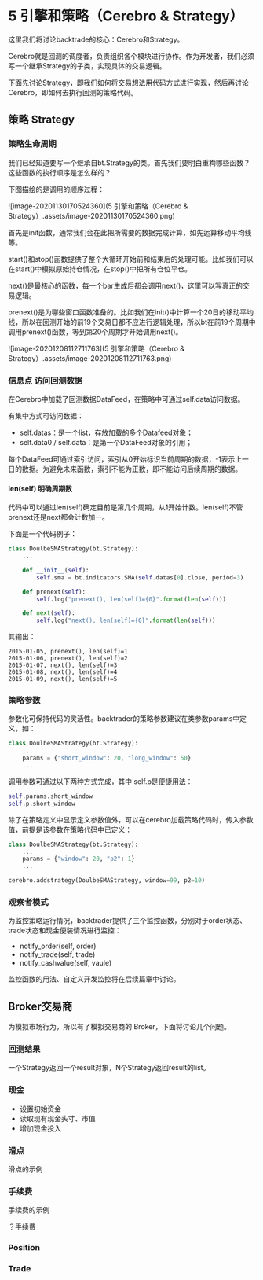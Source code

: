 # 5 引擎和策略（Cerebro & Strategy）

这里我们将讨论backtrade的核心：Cerebro和Strategy。

Cerebro就是回测的调度者，负责组织各个模块进行协作。作为开发者，我们必须写一个继承Strategy的子类，实现具体的交易逻辑。

下面先讨论Strategy，即我们如何将交易想法用代码方式进行实现，然后再讨论Cerebro，即如何去执行回测的策略代码。

## 策略 Strategy

### 策略生命周期

我们已经知道要写一个继承自bt.Strategy的类。首先我们要明白重构哪些函数？这些函数的执行顺序是怎么样的？

下图描绘的是调用的顺序过程：

![image-20201130170524360](5 引擎和策略（Cerebro & Strategy）.assets/image-20201130170524360.png)

首先是init函数，通常我们会在此把所需要的数据完成计算，如先运算移动平均线等。

start()和stop()函数提供了整个大循环开始前和结束后的处理可能。比如我们可以在start()中模拟原始持仓情况，在stop()中把所有仓位平仓。

next()是最核心的函数，每一个bar生成后都会调用next()，这里可以写真正的交易逻辑。

prenext()是为哪些窗口函数准备的。比如我们在init()中计算一个20日的移动平均线，所以在回测开始的前19个交易日都不应进行逻辑处理，所以bt在前19个周期中调用prenext()函数，等到第20个周期才开始调用next()。



![image-20201208112711763](5 引擎和策略（Cerebro & Strategy）.assets/image-20201208112711763.png)





### 信息点 访问回测数据

在Cerebro中加载了回测数据DataFeed，在策略中可通过self.data访问数据。

有集中方式可访问数据：

- self.datas：是一个list，存放加载的多个Datafeed对象；
- self.data0 / self.data：是第一个DataFeed对象的引用；

每个DataFeed可通过索引访问，索引从0开始标识当前周期的数据，-1表示上一日的数据。为避免未来函数，索引不能为正数，即不能访问后续周期的数据。



#### len(self) 明确周期数

代码中可以通过len(self)确定目前是第几个周期，从1开始计数。len(self)不管prenext还是next都会计数加一。

下面是一个代码例子：

```python
class DoulbeSMAStrategy(bt.Strategy):
    ...

    def __init__(self):
        self.sma = bt.indicators.SMA(self.datas[0].close, period=3)

    def prenext(self):
        self.log("prenext(), len(self)={0}".format(len(self)))

    def next(self):
        self.log("next(), len(self)={0}".format(len(self)))
```

其输出：

```text
2015-01-05, prenext(), len(self)=1
2015-01-06, prenext(), len(self)=2
2015-01-07, next(), len(self)=3
2015-01-08, next(), len(self)=4
2015-01-09, next(), len(self)=5
```

### 策略参数

参数化可保持代码的灵活性。backtrader的策略参数建议在类参数params中定义，如：

```python
class DoulbeSMAStrategy(bt.Strategy):
	...
    params = {"short_window": 20, "long_window": 50}
    ...
```

调用参数可通过以下两种方式完成，其中 self.p是便捷用法：

```python
self.params.short_window
self.p.short_window
```

除了在策略定义中显示定义参数值外，可以在cerebro加载策略代码时，传入参数值，前提是该参数在策略代码中已定义：

```python
class DoulbeSMAStrategy(bt.Strategy):
	...
    params = {"window": 20, "p2": 1}
    ...

cerebro.addstrategy(DoulbeSMAStrategy, window=99, p2=10)
```

### 观察者模式

为监控策略运行情况，backtrader提供了三个监控函数，分别对于order状态、trade状态和现金便装情况进行监控：

- notify_order(self, order)
- notify_trade(self, trade)
- notify_cashvalue(self, vaule)

监控函数的用法、自定义开发监控将在后续篇章中讨论。

## Broker交易商

为模拟市场行为，所以有了模拟交易商的 Broker，下面将讨论几个问题。



### 回测结果

一个Strategy返回一个result对象，N个Strategy返回result的list。





### 现金

- 设置初始资金
- 读取现有现金头寸、市值
- 增加现金投入

### 滑点

滑点的示例

### 手续费

手续费的示例



？手续费





### Position

### Trade



```python

```
